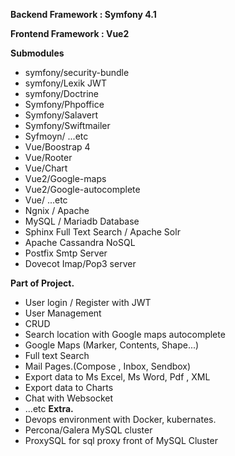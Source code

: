 **Backend Framework : Symfony 4.1**

**Frontend Framework : Vue2**

**Submodules**

 - symfony/security-bundle
 - symfony/Lexik JWT
 - symfony/Doctrine
 - Symfony/Phpoffice
 - Symfony/Salavert
 - Symfony/Swiftmailer
 - Syfmoyn/ ...etc
 - Vue/Boostrap 4
 - Vue/Rooter
 - Vue/Chart
 - Vue2/Google-maps
 - Vue2/Google-autocomplete
 - Vue/ ...etc
 - Ngnix / Apache
 - MySQL / Mariadb Database
 - Sphinx Full Text Search  / Apache Solr
 - Apache Cassandra NoSQL
 - Postfix Smtp Server
 - Dovecot Imap/Pop3 server

**Part of Project.**

 - User login / Register with JWT
 - User Management
 - CRUD
 - Search location with Google maps autocomplete 
 - Google Maps (Marker, Contents, Shape...)
 - Full text Search
 - Mail  Pages.(Compose , Inbox, Sendbox)
 - Export data to Ms Excel, Ms Word, Pdf , XML
 - Export data to Charts 
 - Chat with Websocket
 - ...etc 
**Extra.**
 - Devops environment with Docker, kubernates.
 - Percona/Galera MySQL cluster
 - ProxySQL for sql proxy front of MySQL Cluster 
